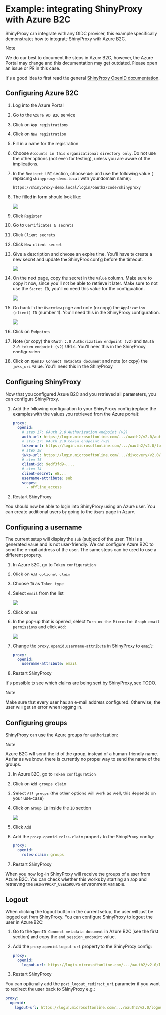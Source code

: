 # Example: integrating ShinyProxy with Azure B2C

ShinyProxy can integrate with any OIDC provider, this example specifically
demonstrates how to integrate ShinyProxy with Azure B2C.

> [!NOTE]  
> We do our best to document the steps in Azure B2C, however, the Azure Portal
> may change and this documentation may get outdated. Please open an issue or PR
> in this case.

It's a good idea to first read the
general [ShinyProxy OpenID documentation](https://shinyproxy.io/documentation/configuration/#openid-connect-oidc).

## Configuring Azure B2C

1. Log into the Azure Portal
2. Go to the `Azure AD B2C` service
3. Click on `App registrations`
4. Click on `New registration`
5. Fill in a name for the registration
6. Choose `Accounts in this organizational directory only`. Do not use the
   other options (not even for testing), unless you are aware of the
   implications.
7. In the `Redirect URI` section, choose `Web` and use the following value (
   replacing `shinyproxy-demo.local` with your domain name):

   ```
   https://shinyproxy-demo.local/login/oauth2/code/shinyproxy
   ```

8. The filled in form should look like:

   [![](img/01_register.png)](img/01_register.png)

9. Click `Register`
10. Go to `Certificates & secrets`
11. Click `Client secrets`
12. Click `New client secret`
13. Give a description and choose an expire time. You'll have to create a new
    secret and update the ShinyProx config before the timeout.

    [![](img/02_create_secret.png)](img/02_create_secret.png)

14. On the next page, copy the secret in the `Value` column. Make sure to copy
    it now, since you'll not be able to retrieve it later. Make sure to not use
    the `Secret ID`, you'll no need this value for the configuration.

    [![](img/03_secret.png)](img/03_secret.png)

15. Go back to the `Overview` page and note (or copy)
    the `Application (client) ID` (number 1). You'll need this in the ShinyProxy
    configuration.

    [![](img/04_info.png)](img/04_info.png)

16. Click on `Endpoints`
17. Note (or copy) the `OAuth 2.0 Authorization endpoint (v2)`
    and `OAuth 2.0 token endpoint (v2)` URLs. You'll need this in the ShinyProxy
    configuration.
18. Click on `OpenID Connect metadata document` and note (or copy)
    the `jwks_uri` value. You'll need this in the ShinyProxy

## Configuring ShinyProxy

Now that you configured Azure B2C and you retrieved all parameters, you can
configure ShinyProxy.

1. Add the following configuration to your ShinyProxy config (replace the
   examples with the values you retrieved from the Azure portal):

    ```yaml
    proxy:
      openid:
        # step 17: OAuth 2.0 Authorization endpoint (v2)
        auth-url: https://login.microsoftonline.com/.../oauth2/v2.0/authorize
        # step 17: OAuth 2.0 token endpoint (v2)
        token-url: https://login.microsoftonline.com/.../oauth2/v2.0/token
        # step 18
        jwks-url: https://login.microsoftonline.com/.../discovery/v2.0/keys
        # step 15
        client-id: 9edf3fd9-....
        # step 14
        client-secret: eB...
        username-attribute: sub
        scopes:
          - offline_access
    ```

2. Restart ShinyProxy

You should now be able to login into ShinyProxy using an Azure user. You can
create additional users by going to the `Users` page in Azure.

## Configuring a username

The current setup will display the `sub` (subject) of the user. This is a
generated value and is not user-friendly. We can configure Azure B2C to send the
e-mail address of the user. The same steps can be used to use a different
property.

1. In Azure B2C, go to `Token configuration`
2. Click on `Add optional claim`
3. Choose `ID` as `Token type`
4. Select `email` from the list

   [![](img/05_email.png)](img/05_email.png)

5. Click on `Add`
6. In the pop-up that is opened,
   select `Turn on the Microsfot Graph email permissions` and click `Add`:

   [![](img/06_email.png)](img/06_email.png)

7. Change the `proxy.openid.username-attribute` in ShinyProxy to `email`:

    ```yaml
    proxy:
      openid:
        username-attribute: email
    ```

8. Restart ShinyProxy

It's possible to see which claims are being sent by ShinyProxy,
see [TODO](TODO).

> [!NOTE]  
> Make sure that every user has an e-mail address configured. Otherwise, the
> user will get an error when logging in.

## Configuring groups

ShinyProxy can use the Azure groups for authorization:

> [!NOTE]  
> Azure B2C will send the id of the group, instead of a human-friendly name.
> As far as we know, there is currently no proper way to send the name of the
> groups.

1. In Azure B2C, go to `Token configuration`
2. Click on `Add groups claim`
3. Select `All groups` (the other options will work as well, this depends on your
   use-case)
4. Click on `Group ID` inside the `ID` section

   [![](img/07_groups.png)](img/07_groups.png)

5. Click `Add`
6. Add the `proxy.openid.roles-claim` property to the ShinyProxy config:

    ```yaml
    proxy:
      openid:
        roles-claim: groups
    ```

7. Restart ShinyProxy

When you now log-in ShinyProxy will receive the groups of a user from Azure B2C.
You can check whether this works by starting an app and retrieving
the `SHINYPROXY_USERGROUPS` environment variable.

## Logout

When clicking the logout button in the current setup, the user will just be
logged out from ShinyProxy. You can configure ShinyProxy to logout the user in
Azure B2C:

1. Go to the `OpenID Connect metadata document` in Azure B2C (see the first
   section) and copy the `end_session_endpoint` value.
2. Add the `proxy.openid.logout-url` property to the ShinyProxy config:

    ```yaml
    proxy:
      openid:
        logout-url: https://login.microsoftonline.com/.../oauth2/v2.0/logout
    ```
   
3. Restart ShinyProxy

You can optionally add the `post_logout_redirect_uri` parameter if you want to
redirect the user back to ShinyProxy e.g.:

   
   ```yaml
   proxy:
     openid:
       logout-url: https://login.microsoftonline.com/.../oauth2/v2.0/logout?post_logout_redirect_uri=http%3A%2F%2Fshinyproxy-demo.local/logout-success
   ```
